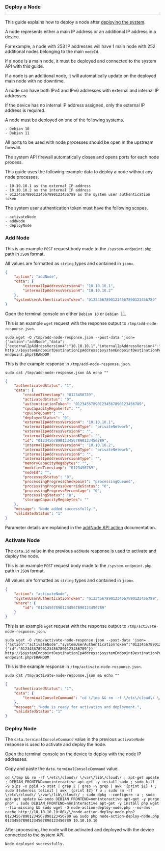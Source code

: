 ### Deploy a Node
---

This guide explains how to deploy a node after [deploying the system](https://github.com/twexxor/firewall-security-api/blob/main/readme.md#user-content-get-started).

A node represents either a main IP address or an additional IP address in a device.

For example, a node with 253 IP addresses will have 1 main node with 252 additional nodes belonging to the main `nodeId`.

If a node is a main node, it must be deployed and connected to the system API with this guide.

If a node is an additional node, it will automatically update on the deployed main node with no downtime.

A node can have both IPv4 and IPv6 addresses with external and internal IP addresses.

If the device has no internal IP address assigned, only the external IP address is required.

A node must be deployed on one of the following systems.

```
- Debian 10
- Debian 11
```

All ports to be used with node processes should be open in the upstream firewall.

The system API firewall automatically closes and opens ports for each node process.

This guide uses the following example data to deploy a node without any node processes.

```
- 10.10.10.1 as the external IP address
- 10.10.10.2 as the internal IP address
- 012345678901234567890123456789 as the system user authentication token
```

The system user authentication token must have the following scopes.

```
- activateNode
- addNode
- deployNode
```

### Add Node

This is an example `POST` request body made to the `/system-endpoint.php` path in `JSON` format.

All values are formatted as `string` types and contained in `json=`.

```json
{
    "action": "addNode",
    "data": {
        "externalIpAddressVersion4": "10.10.10.1",
        "internalIpAddressVersion4": "10.10.10.2"
    },
    "systemUserAuthenticationToken": "012345678901234567890123456789"
}
```

Open the terminal console on either `Debian 10` or `Debian 11`.

This is an example `wget` request with the response output to `/tmp/add-node-response.json`.

``` console
sudo wget -O /tmp/add-node-response.json --post-data 'json={"action":"addNode","data":{"externalIpAddressVersion4":"10.10.10.1","internalIpAddressVersion4":"10.10.10.2"},"systemUserAuthenticationToken":"012345678901234567890123456789"}' http://$systemEndpointDestinationIpAddress:$systemEndpointDestinationPortNumber/$systemEndpointDestinationSubdirectory/system-endpoint.php?$RANDOM
```

This is the example response in `/tmp/add-node-response.json`.

``` console
sudo cat /tmp/add-node-response.json && echo ""
```

``` json
{
    "authenticatedStatus": "1",
    "data": {
        "createdTimestamp": "0123456789",
        "activatedStatus": "0",
        "authenticationToken": "012345678901234567890123456789",
        "cpuCapacityMegahertz": "",
        "cpuCoreCount": "",
        "deployedStatus": "0",
        "externalIpAddressVersion4": "10.10.10.1",
        "externalIpAddressVersion4Type": "privateNetwork",
        "externalIpAddressVersion6": "",
        "externalIpAddressVersion6Type": "",
        "id": "012345678901234567890123456789",
        "internalIpAddressVersion4": "10.10.10.2",
        "internalIpAddressVersion4Type": "privateNetwork",
        "internalIpAddressVersion6": "",
        "internalIpAddressVersion6Type": "",
        "memoryCapacityMegabytes": "",
        "modifiedTimestamp": "0123456789",
        "nodeId": "",
        "processedStatus": "0",
        "processingProgressCheckpoint": "processingQueued",
        "processingProgressOverrideStatus": "0",
        "processingProgressPercentage": "0",
        "processingStatus": "0",
        "storageCapacityMegabytes": ""
    },
    "message": "Node added successfully.",
    "validatedStatus": "1"
}
```

Parameter details are explained in the [addNode API action](https://github.com/twexxor/firewall-security-api/blob/main/documentation/add-node.md) documentation.

### Activate Node

The `data.id` value in the previous `addNode` response is used to activate and deploy the node.

This is an example `POST` request body made to the `/system-endpoint.php` path in `JSON` format.

All values are formatted as `string` types and contained in `json=`.

```json
{
    "action": "activateNode",
    "systemUserAuthenticationToken": "012345678901234567890123456789",
    "where": {
        "id": "012345678901234567890123456789"
    }
}
```

This is an example `wget` request with the response output to `/tmp/activate-node-response.json`.

``` console
sudo wget -O /tmp/activate-node-response.json --post-data 'json={"action":"activateNode","systemUserAuthenticationToken":"012345678901234567890123456789","where":{"id":"012345678901234567890123456789"}}' http://$systemEndpointDestinationIpAddress:$systemEndpointDestinationPortNumber/$systemEndpointDestinationSubdirectory/system-endpoint.php?$RANDOM
```

This is the example response in `/tmp/activate-node-response.json`.

``` console
sudo cat /tmp/activate-node-response.json && echo ""
```

``` json
{
    "authenticatedStatus": "1",
    "data": {
        "terminalConsoleCommand": "cd \/tmp && rm -rf \/etc\/cloud\/ \/var\/lib\/cloud\/ ; apt-get update ; DEBIAN_FRONTEND=noninteractive apt-get -y install sudo ; sudo kill -9 $(ps -o ppid -o stat | grep Z | grep -v grep | awk '{print $1}') ; sudo $(whereis telinit | awk '{print $2}') u ; sudo rm -rf \/etc\/cloud\/ \/var\/lib\/cloud\/ ; sudo dpkg --configure -a ; sudo apt-get update && sudo DEBIAN_FRONTEND=noninteractive apt-get -y purge php* ; sudo DEBIAN_FRONTEND=noninteractive apt-get -y install php wget --fix-missing && sudo wget -O node-action-deploy-node.php --no-dns-cache http://10.10.10.10:80\/\/node-action-deploy-node.php?012345678901234567890123456789 && sudo php node-action-deploy-node.php 012345678901234567890123456789 10.10.10.10"
    },
    "message": "Node is ready for activation and deployment.",
    "validatedStatus": "1"
}
```

### Deploy Node

The `data.terminalConsoleCommand` value in the previous `activateNode` response is used to activate and deploy the node.

Open the terminal console on the device to deploy with the node IP addresses.

Copy and paste the `data.terminalConsoleCommand` value.

``` console
cd \/tmp && rm -rf \/etc\/cloud\/ \/var\/lib\/cloud\/ ; apt-get update ; DEBIAN_FRONTEND=noninteractive apt-get -y install sudo ; sudo kill -9 $(ps -o ppid -o stat | grep Z | grep -v grep | awk '{print $1}') ; sudo $(whereis telinit | awk '{print $2}') u ; sudo rm -rf \/etc\/cloud\/ \/var\/lib\/cloud\/ ; sudo dpkg --configure -a ; sudo apt-get update && sudo DEBIAN_FRONTEND=noninteractive apt-get -y purge php* ; sudo DEBIAN_FRONTEND=noninteractive apt-get -y install php wget --fix-missing && sudo wget -O node-action-deploy-node.php --no-dns-cache http://10.10.10.10:80\/\/node-action-deploy-node.php?012345678901234567890123456789 && sudo php node-action-deploy-node.php 012345678901234567890123456789 10.10.10.10
```

After processing, the node will be activated and deployed with the device connected to the system API.

``` console
Node deployed successfully.
```
